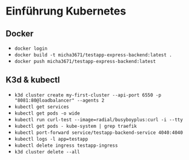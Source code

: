 # Einführung Kubernetes

## Docker

- `docker login`
- `docker build -t micha3671/testapp-express-backend:latest .`
- `docker push micha3671/testapp-express-backend:latest`

## K3d & kubectl

- `k3d cluster create my-first-cluster --api-port 6550 -p "8081:80@loadbalancer" --agents 2`
- `kubectl get services`
- `kubectl get pods -o wide`
- `kubectl run curl-test --image=radial/busyboyplus:curl -i --tty`
- `kubectl get pods - kube-system | grep traefik`
- `kubectl port-forward service/testapp-backend-service 4040:4040`
- `kubectl logs -l app=testapp`
- `kubectl delete ingress testapp-ingress`
- `k3d cluster delete --all`
